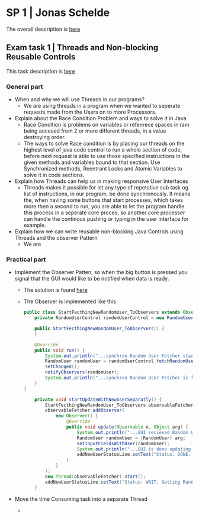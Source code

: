 # SP 1 | Jonas Schelde

The overall description is [here](https://github.com/scheldejonas/Exercises/tree/master/SP/SP1)

## Exam task 1 | Threads and Non-blocking Reusable Controls

This task description is [here](https://github.com/scheldejonas/Exercises/blob/master/SP/SP1/Exam-preparation-threads.pdf)

### General part

- When and why we will use Threads in our programs?
  - We are using threads in a program when we wanted to seperate requests made from the Users on to more Processors.
- Explain about the Race Condition Problem and ways to solve it in Java
  - Race Condition is problems on variables or refenrece spaces in ram being accesed from 2 or more different threads, in a value destroying order.
  - The ways to solve Race condition is by placing our threads on the highest level of java code control to run a whole section of code, before next request is able to use those specified instructions in the given methods and variables bound to that section. Use Synchronized methods, Reentrant Locks and Atomic Variables to solve it in code sections.
- Explain how Threads can help us in making responsive User Interfaces
  - Threads makes it possible for let any type of repetative sub task og list of instructions, in our program, be done synchronously. It means the, when having some buttons that start processes, which takes more then a second to run, you are able to let the program handle this process in a seperate core proces, so another core processer can handle the continous pushing or typing in the user interface for example.
- Explain how we can write reusable non-blocking Java Controls using Threads and the observer Pattern
  - We are 

### Practical part

- Implement the Observer Patten, so when the big button is pressed you signal that the GUI would like to be notified when data is ready.

  - The solution is found [here](https://github.com/scheldejonas/Exercises/blob/master/SP/SP1/SOLUTION/jonas_exam_task_threads/src/threadsObserver/synchron_gui_actions/StartFecthingNewRandomUser_ToObservers.java)

  - The Observer is implemented like this

    ```java
    public class StartFecthingNewRandomUser_ToObservers extends Observable implements Runnable {
        private RandomUserControl randomUserControl = new RandomUserControl();

        public StartFecthingNewRandomUser_ToObservers() {
        }

        @Override
        public void run() {
            System.out.println("...synchron Random User Fetcher started.");
            RandomUser randomUser = randomUserControl.fetchRandomUser();
            setChanged();
            notifyObservers(randomUser);
            System.out.println("...synchron Random User Fetcher is finished, and has notified listeners.");
        }
    }

        private void startUpdateWithNewUserSeparatly() {
            StartFecthingNewRandomUser_ToObservers observableFetcher = new StartFecthingNewRandomUser_ToObservers();
            observableFetcher.addObserver(
                new Observer() {
                    @Override
                    public void update(Observable o, Object arg) {
                        System.out.println("...GUI recieved Random User from fetcher.");
                        RandomUser randomUser = (RandomUser) arg;
                        setInputFieldsWithUser(randomUser);
                        System.out.println("...GUI is done updating with recieved Random User.");
                        addNewUserStatusLine.setText("Status: DONE, New random user fetched.");
                    }
                }
            );
            new Thread(observableFetcher).start();
            addNewUserStatusLine.setText("Status: WAIT, Getting Random User.");
        }
    ```

- Move the time Consuming task into a separate Thread

  - ​

